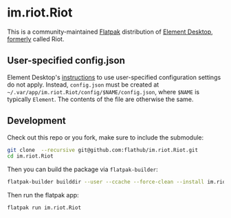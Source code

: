# im.riot.Riot

This is a community-maintained [Flatpak](https://flatpak.org/) distribution of [Element Desktop](https://github.com/vector-im/element-desktop/), [formerly](https://element.io/previously-riot) called Riot.

## User-specified config.json

Element Desktop's [instructions](https://github.com/vector-im/element-desktop/#user-specified-configjson) to use user-specified configuration settings do not apply. Instead, `config.json` must be created at `~/.var/app/im.riot.Riot/config/$NAME/config.json`, where `$NAME` is typically `Element`. The contents of the file are otherwise the same.


## Development

Check out this repo or you fork, make sure to include the submodule:
```sh
git clone  --recursive git@github.com:flathub/im.riot.Riot.git
cd im.riot.Riot
```

Then you can build the package via `flatpak-builder`:
```sh
flatpak-builder builddir --user --ccache --force-clean --install im.riot.Riot.yaml
```

Then run the flatpak app:
```sh
flatpak run im.riot.Riot
```
